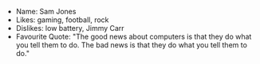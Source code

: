 - Name: Sam Jones
- Likes: gaming, football, rock
- Dislikes: low battery, Jimmy Carr
- Favourite Quote: "The good news about computers is that they do what you tell them to do. The bad    news is that they do what you tell them to do."